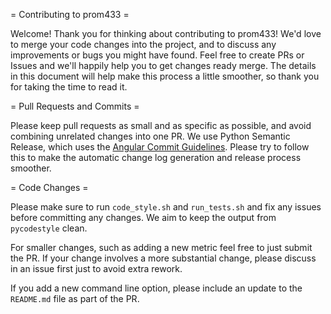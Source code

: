 = Contributing to prom433 =

Welcome! Thank you for thinking about contributing to prom433! We'd love to merge your code changes into the project, and to discuss any improvements or bugs you might have found. Feel free to create PRs or Issues and we'll happily help you to get changes ready merge. The details in this document will help make this process a little smoother, so thank you for taking the time to read it.

= Pull Requests and Commits =

Please keep pull requests as small and as specific as possible, and avoid combining unrelated changes into one PR. We use Python Semantic Release, which uses the [Angular Commit Guidelines](https://github.com/angular/angular.js/blob/master/DEVELOPERS.md#commits). Please try to follow this to make the automatic change log generation and release process smoother.

= Code Changes =

Please make sure to run `code_style.sh` and `run_tests.sh` and fix any issues before committing any changes. We aim to keep the output from `pycodestyle` clean.

For smaller changes, such as adding a new metric feel free to just submit the PR. If your change involves a more substantial change, please discuss in an issue first just to avoid extra rework.

If you add a new command line option, please include an update to the `README.md` file as part of the PR.
